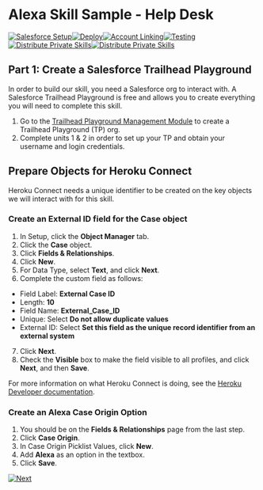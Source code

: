 # Alexa Skill Sample - Help Desk

[![Salesforce Setup](https://m.media-amazon.com/images/G/01/mobile-apps/dex/alexa/alexa-skills-kit/tutorials/tutorial-page-marker-1-on._TTH_.png)](./1-salesforce-setup.md)[![Deploy](https://m.media-amazon.com/images/G/01/mobile-apps/dex/alexa/alexa-skills-kit/tutorials/tutorial-page-marker-2-off._TTH_.png)](./2-heroku.md)[![Account Linking](https://m.media-amazon.com/images/G/01/mobile-apps/dex/alexa/alexa-skills-kit/tutorials/tutorial-page-marker-3-off._TTH_.png)](./3-deploy.md)[![Testing](https://m.media-amazon.com/images/G/01/mobile-apps/dex/alexa/alexa-skills-kit/tutorials/tutorial-page-marker-4-off._TTH_.png)](./4-account-linking.md)[![Distribute Private Skills](https://m.media-amazon.com/images/G/01/mobile-apps/dex/alexa/alexa-skills-kit/tutorials/tutorial-page-marker-5-off._TTH_.png)](./5-testing.md)[![Distribute Private Skills](https://m.media-amazon.com/images/G/01/mobile-apps/dex/alexa/alexa-skills-kit/tutorials/tutorial-page-marker-6-off._TTH_.png)](./6-distribute-private-skills.md)

## Part 1: Create a Salesforce Trailhead Playground

In order to build our skill, you need a Salesforce org to interact with. A Salesforce Trailhead Playground is free and allows you to create everything you will need to complete this skill.

1. Go to the [Trailhead Playground Management Module](https://trailhead.salesforce.com/modules/trailhead_playground_management) to create a Trailhead Playground (TP) org.
2. Complete units 1 & 2 in order to set up your TP and obtain your username and login credentials. 

## Prepare Objects for Heroku Connect

Heroku Connect needs a unique identifier to be created on the key objects we will interact with for this skill. 

### Create an External ID field for the Case object

1. In Setup, click the **Object Manager** tab.
2. Click the **Case** object.
3. Click **Fields & Relationships**.
4. Click **New**.
5. For Data Type, select **Text**, and click **Next**.
6. Complete the custom field as follows:
 * Field Label: **External Case ID**
 * Length: **10**
 * Field Name: **External_Case_ID**
 * Unique: Select **Do not allow duplicate values**
 * External ID: Select **Set this field as the unique record identifier from an external system**
7. Click **Next**.
8. Check the **Visible** box to make the field visible to all profiles, and click **Next**, and then **Save**.

For more information on what Heroku Connect is doing, see the [Heroku Developer documentation](https://devcenter.heroku.com/articles/writing-data-to-salesforce-with-heroku-connect).

### Create an Alexa Case Origin Option

1. You should be on the **Fields & Relationships** page from the last step.
2. Click **Case Origin**.
3. In Case Origin Picklist Values, click **New**.
4. Add **Alexa** as an option in the textbox.
5. Click **Save**.

[![Next](https://m.media-amazon.com/images/G/01/mobile-apps/dex/alexa/alexa-skills-kit/tutorials/button-next._TTH_.png)](./2-heroku.md)
